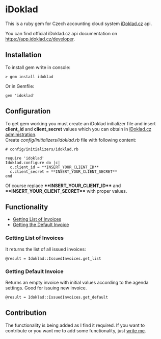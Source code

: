 # iDoklad

This is a ruby gem for Czech accounting cloud system [iDoklad.cz](http://idoklad.cz) api.

You can find official iDoklad.cz api documentation on https://app.idoklad.cz/developer.

## Installation

To install gem write in console:

    > gem install idoklad

Or in Gemfile:

    gem 'idoklad'

## Configuration

To get gem working you must create an iDoklad initializer file and insert **client_id** and **client_secret** values which you can obtain in [iDoklad.cz administration](https://app.idoklad.cz/Setting/LogonUser).  
Create *config/initializers/idoklad.rb* file with following content:

    # config/initializers/idoklad.rb

    require 'idoklad'
    Idoklad.configure do |c|
      c.client_id = **INSERT_YOUR_CLIENT_ID**
      c.client_secret = **INSERT_YOUR_CLIENT_SECRET**
    end

Of course replace **\*\*INSERT_YOUR_CLIENT_ID\*\*** and **\*\*INSERT_YOUR_CLIENT_SECRET\*\*** with proper values.

## Functionality

- [Getting List of Invoices](#getting-list-of-invoices)
- [Getting the Default Invoice](#getting-default-invoice)

### Getting List of Invoices

It returns the list of all issued invoices:

    @result = Idoklad::IssuedInvoices.get_list

### Getting Default Invoice

Returns an empty invoice with initial values according to the agenda settings. Good for issuing new invoice.

    @result = Idoklad::IssuedInvoices.get_default

## Contribution

The functionality is being added as I find it required. If you want to contribute or you want me to add some functionality, just [write me](http://coderocket.co).
